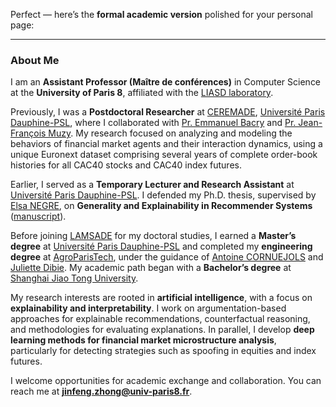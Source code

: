 Perfect — here’s the **formal academic version** polished for your personal page:

---

### About Me

I am an **Assistant Professor (Maître de conférences)** in Computer Science at the **University of Paris 8**, affiliated with the [LIASD laboratory](https://www.univ-paris8.fr/UR-Laboratoire-d-Intelligence-Artificielle-et-Semantique-des-Donnees-LIASD).

Previously, I was a **Postdoctoral Researcher** at [CEREMADE](https://www.ceremade.dauphine.fr/fr.html), [Université Paris Dauphine-PSL](https://dauphine.psl.eu/en/), where I collaborated with [Pr. Emmanuel Bacry](http://www.cmap.polytechnique.fr/~bacry/) and [Pr. Jean-François Muzy](https://www.linkedin.com/in/jf-muzy-a2b9b241/?originalSubdomain=fr). My research focused on analyzing and modeling the behaviors of financial market agents and their interaction dynamics, using a unique Euronext dataset comprising several years of complete order-book histories for all CAC40 stocks and CAC40 index futures.

Earlier, I served as a **Temporary Lecturer and Research Assistant** at [Université Paris Dauphine-PSL](https://dauphine.psl.eu/en/). I defended my Ph.D. thesis, supervised by [Elsa NEGRE](https://www.lamsade.dauphine.fr/~negre/), on **Generality and Explainability in Recommender Systems** ([manuscript](https://www.theses.fr/2023UPSLD036)).

Before joining [LAMSADE](https://www.lamsade.dauphine.fr/en.html) for my doctoral studies, I earned a **Master’s degree** at [Université Paris Dauphine-PSL](https://dauphine.psl.eu/en/) and completed my **engineering degree** at [AgroParisTech](https://synapses.agroparistech.fr/catalogue/2022-2023/parcours/201/IDF3A-IODAA-de-l-information-a-la-decision-par-l-analyse-et-l-apprentissage), under the guidance of [Antoine CORNUEJOLS](https://www6.inrae.fr/mia-paris/Equipes/Membres/Antoine-Cornuejols) and [Juliette Dibie](https://www6.inrae.fr/mia-paris/Equipes/Membres/Juliette-Dibie). My academic path began with a **Bachelor’s degree** at [Shanghai Jiao Tong University](https://en.sjtu.edu.cn/).

My research interests are rooted in **artificial intelligence**, with a focus on **explainability and interpretability**. I work on argumentation-based approaches for explainable recommendations, counterfactual reasoning, and methodologies for evaluating explanations. In parallel, I develop **deep learning methods for financial market microstructure analysis**, particularly for detecting strategies such as spoofing in equities and index futures.

I welcome opportunities for academic exchange and collaboration. You can reach me at **[jinfeng.zhong@univ-paris8.fr](mailto:jinfeng.zhong@univ-paris8.fr)**.
